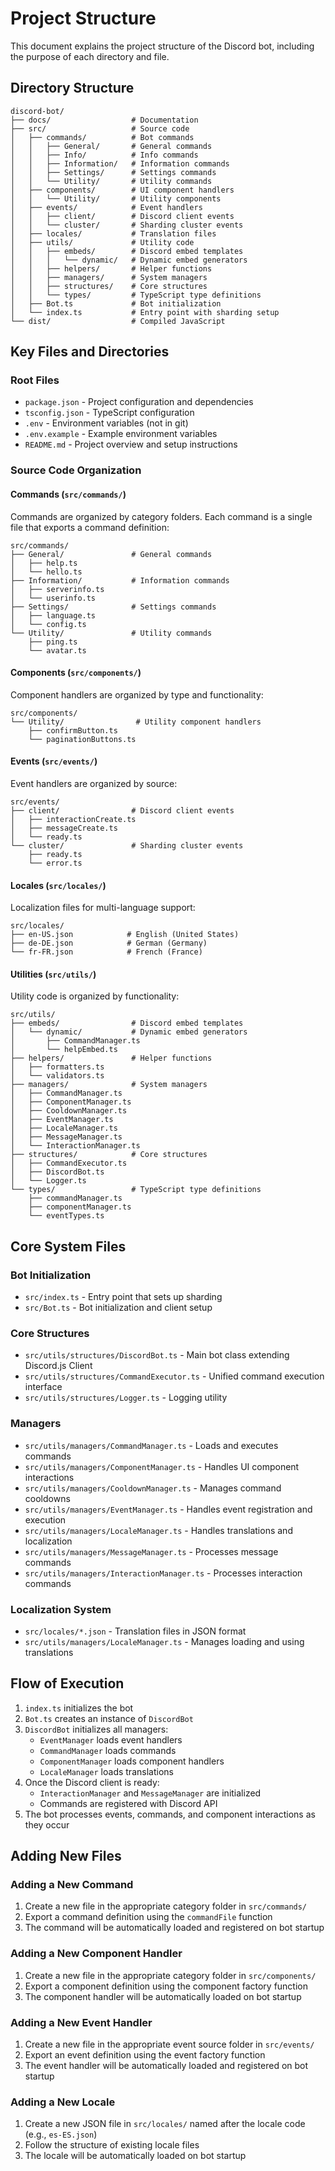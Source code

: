 # Project Structure

This document explains the project structure of the Discord bot, including the purpose of each directory and file.

## Directory Structure

```
discord-bot/
├── docs/                  # Documentation
├── src/                   # Source code
│   ├── commands/          # Bot commands
│   │   ├── General/       # General commands
│   │   ├── Info/          # Info commands
│   │   ├── Information/   # Information commands
│   │   ├── Settings/      # Settings commands
│   │   └── Utility/       # Utility commands
│   ├── components/        # UI component handlers
│   │   └── Utility/       # Utility components
│   ├── events/            # Event handlers
│   │   ├── client/        # Discord client events
│   │   └── cluster/       # Sharding cluster events
│   ├── locales/           # Translation files
│   ├── utils/             # Utility code
│   │   ├── embeds/        # Discord embed templates
│   │   │   └── dynamic/   # Dynamic embed generators
│   │   ├── helpers/       # Helper functions
│   │   ├── managers/      # System managers
│   │   ├── structures/    # Core structures
│   │   └── types/         # TypeScript type definitions
│   ├── Bot.ts             # Bot initialization
│   └── index.ts           # Entry point with sharding setup
└── dist/                  # Compiled JavaScript
```

## Key Files and Directories

### Root Files

- `package.json` - Project configuration and dependencies
- `tsconfig.json` - TypeScript configuration
- `.env` - Environment variables (not in git)
- `.env.example` - Example environment variables
- `README.md` - Project overview and setup instructions

### Source Code Organization

#### Commands (`src/commands/`)

Commands are organized by category folders. Each command is a single file that exports a command definition:

```
src/commands/
├── General/               # General commands
│   ├── help.ts
│   └── hello.ts
├── Information/           # Information commands
│   ├── serverinfo.ts
│   └── userinfo.ts
├── Settings/              # Settings commands
│   ├── language.ts
│   └── config.ts
└── Utility/               # Utility commands
    ├── ping.ts
    └── avatar.ts
```

#### Components (`src/components/`)

Component handlers are organized by type and functionality:

```
src/components/
└── Utility/                # Utility component handlers
    ├── confirmButton.ts
    └── paginationButtons.ts
```

#### Events (`src/events/`)

Event handlers are organized by source:

```
src/events/
├── client/                # Discord client events
│   ├── interactionCreate.ts
│   ├── messageCreate.ts
│   └── ready.ts
└── cluster/               # Sharding cluster events
    ├── ready.ts
    └── error.ts
```

#### Locales (`src/locales/`)

Localization files for multi-language support:

```
src/locales/
├── en-US.json            # English (United States)
├── de-DE.json            # German (Germany)
└── fr-FR.json            # French (France)
```

#### Utilities (`src/utils/`)

Utility code is organized by functionality:

```
src/utils/
├── embeds/                # Discord embed templates
│   └── dynamic/           # Dynamic embed generators
│       ├── CommandManager.ts
│       └── helpEmbed.ts
├── helpers/               # Helper functions
│   ├── formatters.ts
│   └── validators.ts
├── managers/              # System managers
│   ├── CommandManager.ts
│   ├── ComponentManager.ts
│   ├── CooldownManager.ts
│   ├── EventManager.ts
│   ├── LocaleManager.ts
│   ├── MessageManager.ts
│   └── InteractionManager.ts
├── structures/            # Core structures
│   ├── CommandExecutor.ts
│   ├── DiscordBot.ts
│   └── Logger.ts
└── types/                 # TypeScript type definitions
    ├── commandManager.ts
    ├── componentManager.ts
    └── eventTypes.ts
```

## Core System Files

### Bot Initialization

- `src/index.ts` - Entry point that sets up sharding
- `src/Bot.ts` - Bot initialization and client setup

### Core Structures

- `src/utils/structures/DiscordBot.ts` - Main bot class extending Discord.js Client
- `src/utils/structures/CommandExecutor.ts` - Unified command execution interface
- `src/utils/structures/Logger.ts` - Logging utility

### Managers

- `src/utils/managers/CommandManager.ts` - Loads and executes commands
- `src/utils/managers/ComponentManager.ts` - Handles UI component interactions
- `src/utils/managers/CooldownManager.ts` - Manages command cooldowns
- `src/utils/managers/EventManager.ts` - Handles event registration and execution
- `src/utils/managers/LocaleManager.ts` - Handles translations and localization
- `src/utils/managers/MessageManager.ts` - Processes message commands
- `src/utils/managers/InteractionManager.ts` - Processes interaction commands

### Localization System

- `src/locales/*.json` - Translation files in JSON format
- `src/utils/managers/LocaleManager.ts` - Manages loading and using translations

## Flow of Execution

1. `index.ts` initializes the bot
2. `Bot.ts` creates an instance of `DiscordBot`
3. `DiscordBot` initializes all managers:
   - `EventManager` loads event handlers
   - `CommandManager` loads commands
   - `ComponentManager` loads component handlers
   - `LocaleManager` loads translations
4. Once the Discord client is ready:
   - `InteractionManager` and `MessageManager` are initialized
   - Commands are registered with Discord API
5. The bot processes events, commands, and component interactions as they occur

## Adding New Files

### Adding a New Command

1. Create a new file in the appropriate category folder in `src/commands/`
2. Export a command definition using the `commandFile` function
3. The command will be automatically loaded and registered on bot startup

### Adding a New Component Handler

1. Create a new file in the appropriate category folder in `src/components/`
2. Export a component definition using the component factory function
3. The component handler will be automatically loaded on bot startup

### Adding a New Event Handler

1. Create a new file in the appropriate event source folder in `src/events/`
2. Export an event definition using the event factory function
3. The event handler will be automatically loaded and registered on bot startup

### Adding a New Locale

1. Create a new JSON file in `src/locales/` named after the locale code (e.g., `es-ES.json`)
2. Follow the structure of existing locale files
3. The locale will be automatically loaded on bot startup
